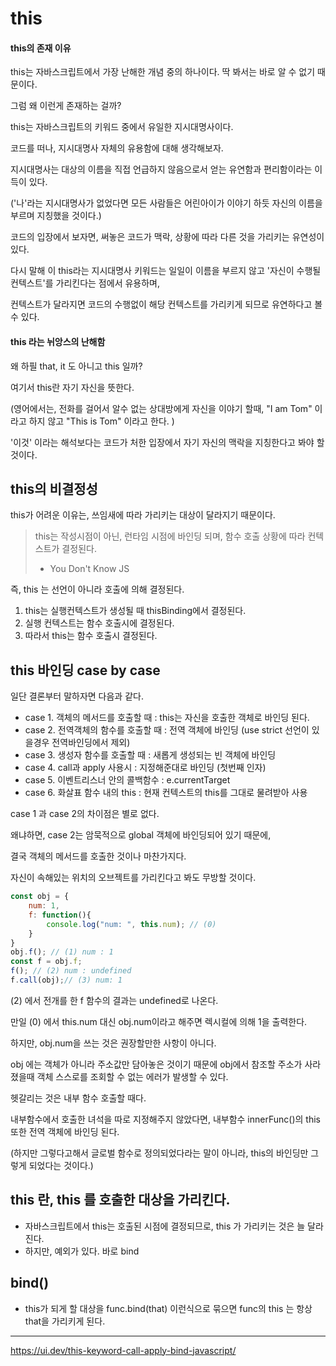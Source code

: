 # this



#### this의 존재 이유

this는 자바스크립트에서 가장 난해한 개념 중의 하나이다. 딱 봐서는 바로 알 수 없기 때문이다.

그럼 왜 이런게 존재하는 걸까?



this는 자바스크립트의 키워드 중에서 유일한 지시대명사이다. 

코드를 떠나, 지시대명사 자체의 유용함에 대해 생각해보자. 

지시대명사는 대상의 이름을 직접 언급하지 않음으로서 얻는 유연함과 편리함이라는 이득이 있다. 

('나'라는 지시대명사가 없었다면 모든 사람들은 어린아이가 이야기 하듯 자신의 이름을 부르며 지칭했을 것이다.)



코드의 입장에서 보자면, 써놓은 코드가 맥락, 상황에 따라 다른 것을 가리키는 유연성이 있다. 

다시 말해 이 this라는 지시대명사 키워드는 일일이 이름을 부르지 않고 '자신이 수행될 컨텍스트'를 가리킨다는 점에서 유용하며, 

컨텍스트가 달라지면 코드의 수행없이 해당 컨텍스트를 가리키게 되므로 유연하다고 볼 수 있다.



#### this 라는 뉘앙스의 난해함

왜 하필 that, it 도 아니고 this 일까?

여기서 this란 자기 자신을 뜻한다.

(영어에서는, 전화를 걸어서 알수 없는 상대방에게 자신을 이야기 할때, "I am Tom" 이라고 하지 않고 "This is Tom" 이라고 한다. )

'이것' 이라는 해석보다는 코드가 처한 입장에서 자기 자신의 맥락을 지칭한다고 봐야 할 것이다.





## this의 비결정성

this가 어려운 이유는, 쓰임새에 따라 가리키는 대상이 달라지기 때문이다. 

> this는 작성시점이 아닌, 런타임 시점에 바인딩 되며, 함수 호출 상황에 따라 컨텍스트가 결정된다. 
>
> - You Don't Know JS



즉, this 는 선언이 아니라 호출에 의해 결정된다.

1. this는 실행컨텍스트가 생성될 때 thisBinding에서 결정된다. 
2. 실행 컨텍스트는 함수 호출시에 결정된다. 
3. 따라서 this는 함수 호출시 결정된다.





## this 바인딩 case by case

일단 결론부터 말하자면 다음과 같다.

- case 1. 객체의 메서드를 호출할 때 : this는 자신을 호출한 객체로 바인딩 된다. 
- case 2. 전역객체의 함수를 호출할 때 : 전역 객체에 바인딩 (use strict 선언이 있을경우 전역바인딩에서 제외)
- case 3. 생성자 함수를 호출할 때 : 새롭게 생성되는 빈 객체에 바인딩 
- case 4. call과 apply 사용시 : 지정해준대로 바인딩 (첫번째 인자)
- case 5. 이벤트리스너 안의 콜백함수 : e.currentTarget
- case 6. 화살표 함수 내의 this :  현재 컨텍스트의 this를 그대로 물려받아 사용



case 1 과  case 2의 차이점은 별로 없다. 

왜냐하면, case 2는 암묵적으로 global 객체에 바인딩되어 있기 때문에,

결국 객체의 메서드를 호출한 것이나 마찬가지다. 

자신이 속해있는 위치의 오브젝트를 가리킨다고 봐도 무방할 것이다. 

```javascript
const obj = {
    num: 1,
    f: function(){
        console.log("num: ", this.num); // (0)
    }
}
obj.f(); // (1) num : 1 
const f = obj.f;
f(); // (2) num : undefined
f.call(obj);// (3) num: 1
```



(2) 에서 전개를 한 f 함수의 결과는 undefined로 나온다. 

만일  (0) 에서 this.num 대신 obj.num이라고 해주면 렉시컬에 의해 1을 출력한다.

하지만, obj.num을 쓰는 것은 권장할만한 사항이 아니다. 

obj 에는 객체가 아니라 주소값만 담아놓은 것이기 때문에 obj에서 참조할 주소가 사라졌을때 객체 스스로를 조회할 수 없는 에러가 발생할 수 있다. 



헷갈리는 것은 내부 함수 호출할 때다. 

내부함수에서 호출한 녀석을 따로 지정해주지 않았다면, 내부함수 innerFunc()의 this 또한 전역 객체에 바인딩 된다. 

(하지만 그렇다고해서 글로벌 함수로 정의되었다라는 말이 아니라, this의 바인딩만 그렇게 되었다는 것이다.)



## this 란, this 를 호출한 대상을 가리킨다. 

- 자바스크립트에서 this는 호출된 시점에 결정되므로,  this 가 가리키는 것은 늘 달라진다. 
- 하지만, 예외가 있다. 바로 bind 



## bind()

- this가 되게 할 대상을 func.bind(that) 이런식으로 묶으면 func의 this 는 항상 that을 가리키게 된다. 



---

https://ui.dev/this-keyword-call-apply-bind-javascript/



